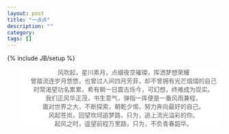 ```yaml
---
layout: post
title: "一点点"
description: ""
category: 
tags: []
---
```

{% include JB/setup %}


<style type="text/css">
	blockquote {
background:#ffffff;
border-left:1px solid #ffffff;
}
</style>


<blockquote>
<p align="center">
    风吹起，星川素月，点缀夜空璀璨，挥洒梦想荣耀<br/>
    曾踏流连岁月悠悠，也曾过人间四月芳菲，却不曾拥有光芒熠熠的自己<br/>
    时常渴望功名累累，希有朝一日震古烁今，可幻想，终难成为现实。<br/>
    我们正风华正茂，书生意气，弹指一挥便是一番风雨兼程，<br/>
    面对世界之大，不断探索，朝乾夕惕，努力奔向最好的自己。<br/>
    风起苍岚，回望坎坷追梦路，只为，追上流光溢彩的你。<br/>
    起风之时，遥望前程万里路，只为，不负青春韶华。</p>
</blockquote>